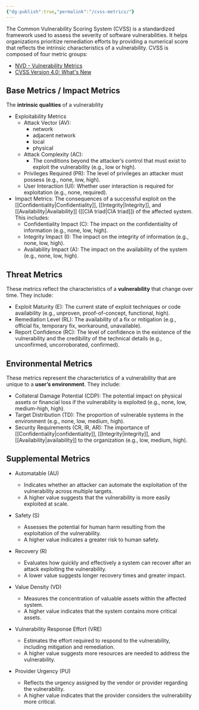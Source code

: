 ```yaml
---
{"dg-publish":true,"permalink":"/cvss-metrics/"}
---
```


The Common Vulnerability Scoring System (CVSS) is a standardized framework used to assess the severity of software vulnerabilities. It helps organizations prioritize remediation efforts by providing a numerical score that reflects the intrinsic characteristics of a vulnerability. CVSS is composed of four metric groups:

  
- [NVD - Vulnerability Metrics](https://nvd.nist.gov/vuln-metrics/cvss)
- [CVSS Version 4.0: What's New](https://sysdig.com/blog/cvss-version-4-0-whats-new/?utm_source=chatgpt.com)
## **Base Metrics** / Impact Metrics

The **intrinsic qualities** of a vulnerability 

- Exploitability Metrics 
    - Attack Vector (AV): 
	    - network
		- adjacent network
		- local
		- physical
    - Attack Complexity (AC):
		- The conditions beyond the attacker’s control that must exist to exploit the vulnerability (e.g., low or high).
    - Privileges Required (PR): The level of privileges an attacker must possess (e.g., none, low, high).
    - User Interaction (UI): Whether user interaction is required for exploitation (e.g., none, required).
- Impact Metrics: The consequences of a successful exploit on the [[Confidentiality\|Confidentiality]], [[Integrity\|Integrity]], and [[Availability\|Availability]] ([[CIA triad\|CIA triad]]) of the affected system. This includes:
    - Confidentiality Impact (C): The impact on the confidentiality of information (e.g., none, low, high).
    - Integrity Impact (I): The impact on the integrity of information (e.g., none, low, high).
    - Availability Impact (A): The impact on the availability of the system (e.g., none, low, high).
        

## Threat Metrics

These metrics reflect the characteristics of a **vulnerability** that change over time. They include:

- Exploit Maturity (E): The current state of exploit techniques or code availability (e.g., unproven, proof-of-concept, functional, high).
- Remediation Level (RL): The availability of a fix or mitigation (e.g., official fix, temporary fix, workaround, unavailable).
- Report Confidence (RC): The level of confidence in the existence of the vulnerability and the credibility of the technical details (e.g., unconfirmed, uncorroborated, confirmed).
    
## Environmental Metrics

These metrics represent the characteristics of a vulnerability that are unique to a **user’s environment**. They include:

- Collateral Damage Potential (CDP): The potential impact on physical assets or financial loss if the vulnerability is exploited (e.g., none, low, medium-high, high).
- Target Distribution (TD): The proportion of vulnerable systems in the environment (e.g., none, low, medium, high).
- Security Requirements (CR, IR, AR): The importance of [[Confidentiality\|confidentiality]], [[Integrity\|integrity]], and [[Availability\|availability]] to the organization (e.g., low, medium, high).

## Supplemental Metrics

- Automatable (AU)
  - Indicates whether an attacker can automate the exploitation of the vulnerability across multiple targets.
  - A higher value suggests that the vulnerability is more easily exploited at scale.
  
- Safety (S)
  - Assesses the potential for human harm resulting from the exploitation of the vulnerability.
  - A higher value indicates a greater risk to human safety.
  
- Recovery (R)
  - Evaluates how quickly and effectively a system can recover after an attack exploiting the vulnerability.
  - A lower value suggests longer recovery times and greater impact.
  
- Value Density (VD)
  - Measures the concentration of valuable assets within the affected system.
  - A higher value indicates that the system contains more critical assets.
  
- Vulnerability Response Effort (VRE)
  - Estimates the effort required to respond to the vulnerability, including mitigation and remediation.
  - A higher value suggests more resources are needed to address the vulnerability.
  
- Provider Urgency (PU)
  - Reflects the urgency assigned by the vendor or provider regarding the vulnerability.
  - A higher value indicates that the provider considers the vulnerability more critical.